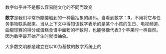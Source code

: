 数字似乎并不是那么容易随文化的不同而改变  

**数字**是我们平常所能接触到的一种最抽象的编码。当看到数字：**3**，不用将它与任务事物联系起来。当从上下文中得知该数字表示的是某个小孩的生日、电视频道、曲棍球赛的得分或蛋糕食谱中面粉的杯数时，也能够像代表3个苹果时一样自然。因为数字最开始产生时就很抽象。  

大多数文明都是建立在以10为基数的数字系统上的